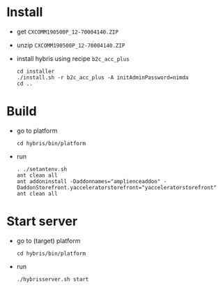 # Install

- get `CXCOMM190500P_12-70004140.ZIP`
- unzip `CXCOMM190500P_12-70004140.ZIP`

- install hybris using recipe `b2c_acc_plus`
	```
	cd installer
	./install.sh -r b2c_acc_plus -A initAdminPassword=nimda
	cd ..
	```

# Build
- go to platform
	```
	cd hybris/bin/platform
	```
- run 
	```
	. ./setantenv.sh
	ant clean all
	ant addoninstall -Daddonnames="amplienceaddon" -DaddonStorefront.yacceleratorstorefront="yacceleratorstorefront"
	ant clean all
	```

# Start server
- go to (target) platform
	```
	cd hybris/bin/platform
	```
- run
	```
	./hybrisserver.sh start
	```

